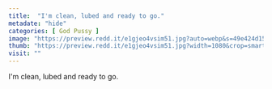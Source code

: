 ```yaml
---
title:  "I'm clean, lubed and ready to go."
metadate: "hide"
categories: [ God Pussy ]
image: "https://preview.redd.it/e1gjeo4vsim51.jpg?auto=webp&s=49e424d150a4cbb942612bd6038ecd201fd61aa9"
thumb: "https://preview.redd.it/e1gjeo4vsim51.jpg?width=1080&crop=smart&auto=webp&s=9267054c90a619cee2241d3a15376acc70be3fbe"
visit: ""
---
```

I'm clean, lubed and ready to go.
